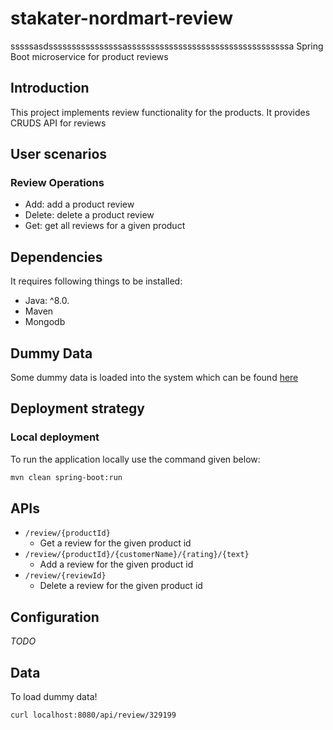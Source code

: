 # stakater-nordmart-review
sssssasdssssssssssssssssasssssssssssssssssssssssssssssssssssa
Spring Boot microservice for product reviews

## Introduction

This project implements review functionality for the products. It provides CRUDS API for reviews

## User scenarios

### Review Operations

- Add: add a product review
- Delete: delete a product review
- Get: get all reviews for a given product

## Dependencies

It requires following things to be installed:

* Java: ^8.0.
* Maven
* Mongodb

## Dummy Data

Some dummy data is loaded into the system which can be found [here](https://github.com/stakater-lab/stakater-nordmart-review/blob/master/src/main/java/com/stakater/nordmart/service/ReviewServiceImpl.java#L30-L54)

## Deployment strategy

### Local deployment

To run the application locally use the command given below:

```bash
mvn clean spring-boot:run
```

## APIs

- `/review/{productId}`
  - Get a review for the given product id
- `/review/{productId}/{customerName}/{rating}/{text}`
  - Add a review for the given product id
- `/review/{reviewId}`
  - Delete a review for the given product id

## Configuration

_TODO_

## Data

To load dummy data!
```bash
curl localhost:8080/api/review/329199
```
